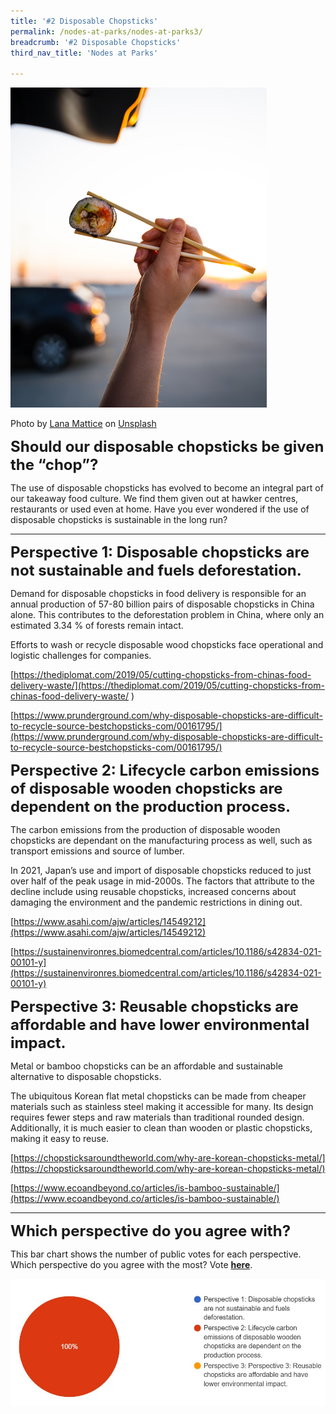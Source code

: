 ```yaml
---
title: '#2 Disposable Chopsticks'
permalink: /nodes-at-parks/nodes-at-parks3/
breadcrumb: '#2 Disposable Chopsticks'
third_nav_title: 'Nodes at Parks'

---
```


<img src="../images/nodes-at-parks-07-min.jpg" style="zoom:50%;" />

Photo by [Lana Mattice](https://unsplash.com/es/@lanamattice?utm_source=unsplash&utm_medium=referral&utm_content=creditCopyText) on [Unsplash](https://unsplash.com/s/photos/chopsticks?utm_source=unsplash&utm_medium=referral&utm_content=creditCopyText)



**<FONT SIZE ="5">Should our disposable chopsticks be given the “chop”?</FONT>**

The use of disposable chopsticks has evolved to become an integral part of our takeaway food culture. We find them given out at hawker centres, restaurants or used even at home. Have you ever wondered if the use of disposable chopsticks is sustainable in the long run? 



<HR>

**<font size="5">Perspective 1: Disposable chopsticks are not sustainable and fuels deforestation.</font>**

Demand for disposable chopsticks in food delivery is responsible for an annual production of 57-80 billion pairs of disposable chopsticks in China alone. This contributes to the deforestation problem in China, where only an estimated 3.34 % of forests remain intact. 

Efforts to wash or recycle disposable wood chopsticks face operational and logistic challenges for companies. 

[https://thediplomat.com/2019/05/cutting-chopsticks-from-chinas-food-delivery-waste/](https://thediplomat.com/2019/05/cutting-chopsticks-from-chinas-food-delivery-waste/ ) 

[https://www.prunderground.com/why-disposable-chopsticks-are-difficult-to-recycle-source-bestchopsticks-com/00161795/](https://www.prunderground.com/why-disposable-chopsticks-are-difficult-to-recycle-source-bestchopsticks-com/00161795/)



**<font size="5">Perspective 2: Lifecycle carbon emissions of disposable wooden chopsticks are dependent on the production process.</font>**

The carbon emissions from the production of disposable wooden chopsticks are dependant on the manufacturing process as well, such as transport emissions and source of lumber. 

In 2021, Japan’s use and import of disposable chopsticks reduced to just over half of the peak usage in mid-2000s. The factors that attribute to the decline include using reusable chopsticks, increased concerns about damaging the environment and the pandemic restrictions in dining out. 

[https://www.asahi.com/ajw/articles/14549212](https://www.asahi.com/ajw/articles/14549212)

[https://sustainenvironres.biomedcentral.com/articles/10.1186/s42834-021-00101-y](https://sustainenvironres.biomedcentral.com/articles/10.1186/s42834-021-00101-y) 



**<font size="5">Perspective 3: Reusable chopsticks are affordable and have lower environmental impact.</font>** 

Metal or bamboo chopsticks can be an affordable and sustainable alternative to disposable chopsticks. 

The ubiquitous Korean flat metal chopsticks can be made from cheaper materials such as stainless steel making it accessible for many. Its design requires fewer steps and raw materials than traditional rounded design. Additionally, it is much easier to clean than wooden or plastic chopsticks, making it easy to reuse. 

[https://chopsticksaroundtheworld.com/why-are-korean-chopsticks-metal/](https://chopsticksaroundtheworld.com/why-are-korean-chopsticks-metal/)

[https://www.ecoandbeyond.co/articles/is-bamboo-sustainable/](https://www.ecoandbeyond.co/articles/is-bamboo-sustainable/)



<hr>

**<FONT SIZE ="5">Which perspective do you agree with?</FONT>**

This bar chart shows the number of public votes for each perspective. Which perspective do you agree with the most? Vote **[here](https://forms.gle/EJJZ6C6UUjjeCbDc7)**.

![](../images/nodes-at-parks-poll2.JPG)